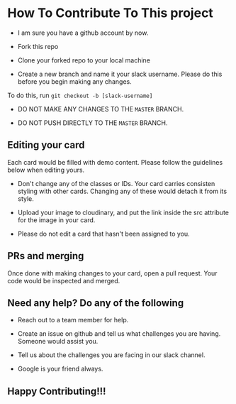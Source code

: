 # How To Contribute To This project

- I am sure you have a github account by now.

- Fork this repo

- Clone your forked repo to your local machine

- Create a new branch and name it your slack username. Please do this before you begin making any changes.

To do this, run `git checkout -b [slack-username]`

- DO NOT MAKE ANY CHANGES TO THE `MASTER` BRANCH.

- DO NOT PUSH DIRECTLY TO THE `MASTER` BRANCH.

## Editing your card

Each card would be filled with demo content. Please follow the guidelines below when editing yours.

- Don't change any of the classes or IDs. Your card carries consisten styling with other cards. Changing any of these would detach it from its style.

- Upload your image to cloudinary, and put the link inside the src attribute for the image in your card.

- Please do not edit a card that hasn't been assigned to you.

## PRs and merging

Once done with making changes to your card, open a pull request. Your code would be inspected and merged.

## Need any help? Do any of the following
- Reach out to a team member for help.

- Create an issue on github and tell us what challenges you are having. Someone would assist you.

- Tell us about the challenges you are facing in our slack channel.

- Google is your friend always.

## Happy Contributing!!!

